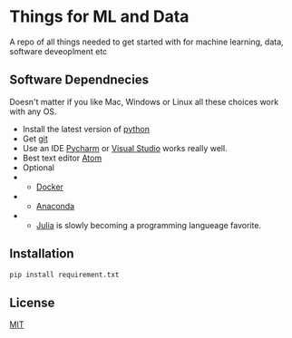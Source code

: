 # Things for ML and Data
A repo of all things needed to get started with for machine learning, data, software deveoplment etc

## Software Dependnecies
Doesn't matter if you like Mac, Windows or Linux all these choices work with any OS.
- Install the latest version of [python](https://www.python.org/downloads/)
- Get [git](https://git-scm.com/)
- Use an IDE [Pycharm](https://www.jetbrains.com/pycharm/) or [Visual Studio](https://code.visualstudio.com/download) works really well.
- Best text editor [Atom](https://atom.io/) 
- Optional
- - [Docker](https://docs.docker.com/get-docker/)
- - [Anaconda](https://www.anaconda.com/products/individual-d)
- - [Julia](https://julialang.org/) is slowly becoming a programming langueage favorite. 

## Installation
```bash
pip install requirement.txt
```

## License
[MIT](https://choosealicense.com/licenses/mit/)

